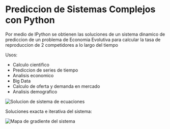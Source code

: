 Prediccion de Sistemas Complejos con Python
=========================================

Por medio de IPython se obtienen las soluciones de un sistema dinamico de prediccion de un problema de Economia Evolutiva para calcular la tasa de reproduccion de 2 competidores a lo largo del tiempo

Usos:
+ Calculo cientifico
+ Prediccion de series de tiempo
+ Analisis economico
+ Big Data
+ Calculo de oferta y demanda en mercado
+ Analisis demografico

![Solucion de sistema de ecuaciones](https://github.com/okadath/competencia_economica_python/blob/master/Screenshot.png)

Soluciones exacta e iterativa del sistema:

![Mapa de gradiente del sistema](https://github.com/okadath/competencia_economica_python/blob/master/mapa1.png)